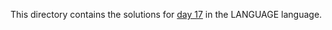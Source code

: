 This directory contains the solutions for [day 17](http://adventofcode.com/2016/day/17) in the LANGUAGE language.
